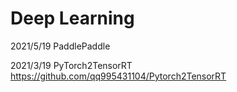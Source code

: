 # Deep Learning


2021/5/19 PaddlePaddle

2021/3/19 PyTorch2TensorRT https://github.com/qq995431104/Pytorch2TensorRT
